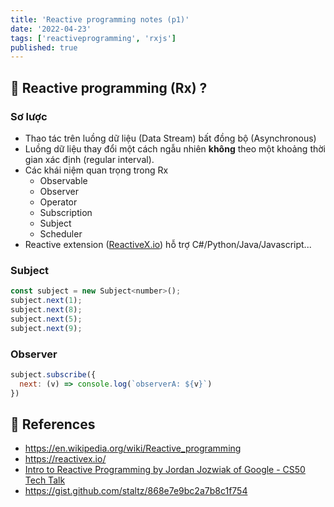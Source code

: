 ```yaml
---
title: 'Reactive programming notes (p1)'
date: '2022-04-23'
tags: ['reactiveprogramming', 'rxjs']
published: true
---
```


## 🤔 Reactive programming (Rx) ?

### Sơ lược

- Thao tác trên luồng dữ liệu (Data Stream) bất đồng bộ (Asynchronous)
- Luồng dữ liệu thay đổi một cách ngẫu nhiên **không** theo một khoảng thời gian xác định (regular interval).
- Các khái niệm quan trọng trong Rx
  - Observable
  - Observer
  - Operator
  - Subscription
  - Subject
  - Scheduler
- Reactive extension ([ReactiveX.io](https://reactivex.io/)) hỗ trợ C#/Python/Java/Javascript...

### Subject

```javascript
const subject = new Subject<number>();
subject.next(1);
subject.next(8);
subject.next(5);
subject.next(9);
```

### Observer

```javascript
subject.subscribe({
  next: (v) => console.log(`observerA: ${v}`)
})
```

## 🚀 References

- https://en.wikipedia.org/wiki/Reactive_programming
- https://reactivex.io/
- [Intro to Reactive Programming by Jordan Jozwiak of Google - CS50 Tech Talk](https://www.youtube.com/watch?v=KOjC3RhwKU4)
- https://gist.github.com/staltz/868e7e9bc2a7b8c1f754
